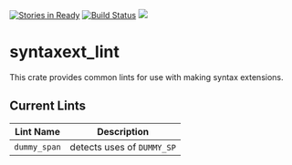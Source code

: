 [![Stories in Ready](https://badge.waffle.io/mcoffin/syntaxext_lint.png?label=ready&title=Ready)](https://waffle.io/mcoffin/syntaxext_lint)
[![Build Status](https://travis-ci.org/mcoffin/syntaxext_lint.svg?branch=master)](https://travis-ci.org/mcoffin/syntaxext_lint) [![](http://meritbadge.herokuapp.com/syntaxext_lint)](https://crates.io/crates/syntaxext_lint)

# syntaxext_lint

This crate provides common lints for use with making syntax extensions.

## Current Lints

| Lint Name | Description |
|-----------|-------------|
| `dummy_span` | detects uses of `DUMMY_SP` |
